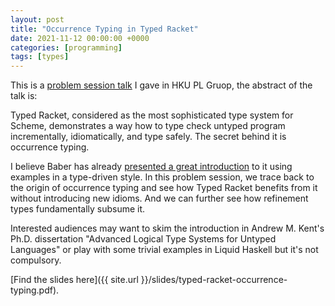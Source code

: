 ```yaml
---
layout: post
title: "Occurrence Typing in Typed Racket"
date: 2021-11-12 00:00:00 +0000
categories: [programming]
tags: [types]
---
```


This is a [problem session talk](https://hkuplg.github.io/problem/session/2021/11/12/from-occurrence-typing/) I gave in HKU PL Gruop, the abstract of the talk is:

Typed Racket, considered as the most sophisticated type system for Scheme, demonstrates a way how to type check untyped program incrementally, idiomatically, and type safely. The secret behind it is occurrence typing.

I believe Baber has already [presented a great introduction](https://hkuplg.github.io/problem_session/2021/10/22/flow-typing/) to it using examples in a type-driven style. In this problem session, we trace back to the origin of occurrence typing and see how Typed Racket benefits from it without introducing new idioms. And we can further see how refinement types fundamentally subsume it.

Interested audiences may want to skim the introduction in Andrew M. Kent's Ph.D. dissertation "Advanced Logical Type Systems for Untyped Languages" or play with some trivial examples in Liquid Haskell but it's not compulsory.

[Find the slides here]({{ site.url }}/slides/typed-racket-occurrence-typing.pdf).
